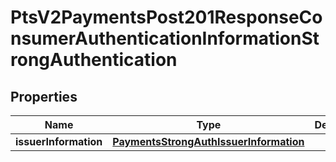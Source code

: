 
# PtsV2PaymentsPost201ResponseConsumerAuthenticationInformationStrongAuthentication

## Properties
Name | Type | Description | Notes
------------ | ------------- | ------------- | -------------
**issuerInformation** | [**PaymentsStrongAuthIssuerInformation**](PaymentsStrongAuthIssuerInformation.md) |  |  [optional]




